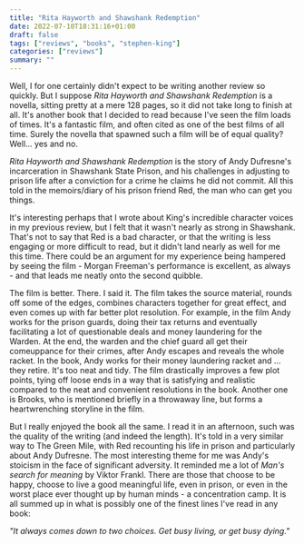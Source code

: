 ```yaml
---
title: "Rita Hayworth and Shawshank Redemption"
date: 2022-07-10T18:31:16+01:00
draft: false
tags: ["reviews", "books", "stephen-king"]
categories: ["reviews"]
summary: ""
---
```


Well, I for one certainly didn't expect to be writing another review so quickly.
But I suppose *Rita Hayworth and Shawshank Redemption* is a novella, sitting
pretty at a mere 128 pages, so it did not take long to finish at all. 
It's another book that I decided to read because I've seen the film loads of 
times. It's a fantastic film, and often cited as one of the best films of all time.
Surely the novella that spawned such a film will be of equal quality? Well... yes and no.

*Rita Hayworth and Shawshank Redemption* is the story of Andy Dufresne's incarceration
in Shawshank State Prison, and his challenges in adjusting to prison life after
a conviction for a crime he claims he did not commit. All this told in the 
memoirs/diary of his prison friend Red, the man who can get you things.

It's interesting perhaps that I wrote about King's incredible character voices
in my previous review, but I felt that it wasn't nearly as strong in Shawshank.
That's not to say that Red is a bad character, or that the writing is less 
engaging or more difficult to read, but it didn't land nearly as well for me this time.
There could be an argument for my experience being hampered by seeing the film - 
Morgan Freeman's performance is excellent, as always - and that leads me neatly
onto the second quibble.

The film is better. There. I said it. The film takes the source material, rounds
off some of the edges, combines characters together for great effect, and even
comes up with far better plot resolution. For example, in the film Andy works for 
the prison guards, doing their tax returns and eventually facilitating a lot
of questionable deals and money laundering for the Warden. At the end, the warden
and the chief guard all get their comeuppance for their crimes, after Andy
escapes and reveals the whole racket. In the book, Andy works for their money
laundering racket and ... they retire. It's too neat and tidy. The
film drastically improves a few plot points, tying off loose ends in a
way that is satisfying and realistic compared to the neat and convenient resolutions
in the book. Another one is Brooks, who is mentioned briefly in a throwaway line,
but forms a heartwrenching storyline in the film.

But I really enjoyed the book all the same. I read it in an afternoon, such was
the quality of the writing (and indeed the length). It's told in a very similar 
way to The Green Mile, with Red recounting his life in prison and particularly 
about Andy Dufresne. The most interesting theme for me was Andy's stoicism in 
the face of significant adversity. It reminded me a lot of *Man's search for meaning* 
by Viktor Frankl. There are those that choose to be happy, choose to live a good 
meaningful life, even in prison, or even in the worst place ever thought up by 
human minds - a concentration camp. It is all summed up in what is possibly one
of the finest lines I've read in any book: 

*"It always comes down to two choices. Get busy living, or get busy dying."*

